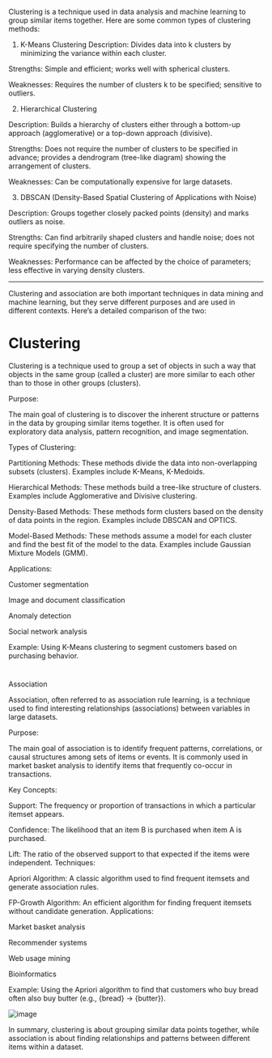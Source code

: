 Clustering is a technique used in data analysis and machine learning to group similar items together. Here are some common types of clustering methods:

1. K-Means Clustering
Description: Divides data into k clusters by minimizing the variance within each cluster.

Strengths: Simple and efficient; works well with spherical clusters.

Weaknesses: Requires the number of clusters k to be specified; sensitive to outliers.

2. Hierarchical Clustering
   
Description: Builds a hierarchy of clusters either through a bottom-up approach (agglomerative) or a top-down approach (divisive).

Strengths: Does not require the number of clusters to be specified in advance; provides a dendrogram (tree-like diagram) showing the arrangement of clusters.

Weaknesses: Can be computationally expensive for large datasets.

3. DBSCAN (Density-Based Spatial Clustering of Applications with Noise)
   
Description: Groups together closely packed points (density) and marks outliers as noise.

Strengths: Can find arbitrarily shaped clusters and handle noise; does not require specifying the number of clusters.

Weaknesses: Performance can be affected by the choice of parameters; less effective in varying density clusters.


--------------------------------------------------------------------------------------------------------
Clustering and association are both important techniques in data mining and machine learning, but they serve different purposes and are used in different contexts. Here’s a detailed comparison of the two:

# Clustering

Clustering is a technique used to group a set of objects in such a way that objects in the same group (called a cluster) are more similar to each other than to those in other groups (clusters).

Purpose:

The main goal of clustering is to discover the inherent structure or patterns in the data by grouping similar items together. It is often used for exploratory data analysis, pattern recognition, and image segmentation.

Types of Clustering:

Partitioning Methods: These methods divide the data into non-overlapping subsets (clusters). Examples include K-Means, K-Medoids.

Hierarchical Methods: These methods build a tree-like structure of clusters. Examples include Agglomerative and Divisive clustering.

Density-Based Methods: These methods form clusters based on the density of data points in the region. Examples include DBSCAN and OPTICS.

Model-Based Methods: These methods assume a model for each cluster and find the best fit of the model to the data. Examples include Gaussian Mixture Models (GMM).

Applications:

Customer segmentation

Image and document classification

Anomaly detection

Social network analysis

Example:
Using K-Means clustering to segment customers based on purchasing behavior.

# 
Association

Association, often referred to as association rule learning, is a technique used to find interesting relationships (associations) between variables in large datasets.

Purpose:

The main goal of association is to identify frequent patterns, correlations, or causal structures among sets of items or events. It is commonly used in market basket analysis to identify items that frequently co-occur in transactions.

Key Concepts:

Support: The frequency or proportion of transactions in which a particular itemset appears.

Confidence: The likelihood that an item B is purchased when item A is purchased.

Lift: The ratio of the observed support to that expected if the items were independent.
Techniques:

Apriori Algorithm: A classic algorithm used to find frequent itemsets and generate association rules.

FP-Growth Algorithm: An efficient algorithm for finding frequent itemsets without candidate generation.
Applications:

Market basket analysis

Recommender systems

Web usage mining

Bioinformatics

Example:
Using the Apriori algorithm to find that customers who buy bread often also buy butter (e.g., {bread} -> {butter}).


![image](https://github.com/user-attachments/assets/843f4047-23d6-4e76-bba9-5d004595e32c)

In summary, clustering is about grouping similar data points together, while association is about finding relationships and patterns between different items within a dataset.
